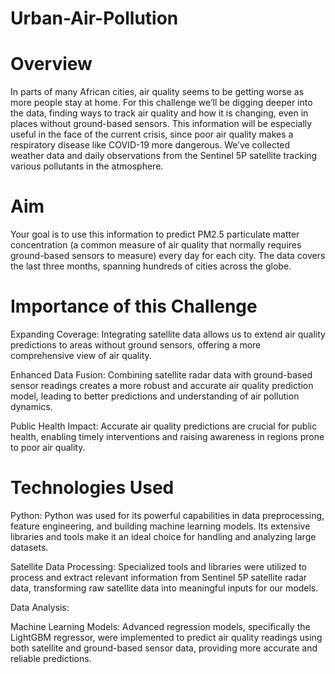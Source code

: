 # Urban-Air-Pollution

# Overview
In parts of many African cities, air quality seems to be getting worse as more people stay at home. For this challenge we’ll be digging deeper into the data, finding ways to track air quality and how it is changing, even in places without ground-based sensors. This information will be especially useful in the face of the current crisis, since poor air quality makes a respiratory disease like COVID-19 more dangerous. We’ve collected weather data and daily observations from the Sentinel 5P satellite tracking various pollutants in the atmosphere.

# Aim
Your goal is to use this information to predict PM2.5 particulate matter concentration (a common measure of air quality that normally requires ground-based sensors to measure) every day for each city. The data covers the last three months, spanning hundreds of cities across the globe.

# Importance of this Challenge
Expanding Coverage: Integrating satellite data allows us to extend air quality predictions to areas without ground sensors, offering a more comprehensive view of air quality.

Enhanced Data Fusion: Combining satellite radar data with ground-based sensor readings creates a more robust and accurate air quality prediction model, leading to better predictions and understanding of air pollution dynamics.

Public Health Impact: Accurate air quality predictions are crucial for public health, enabling timely interventions and raising awareness in regions prone to poor air quality.

# Technologies Used

Python: Python was used for its powerful capabilities in data preprocessing, feature engineering, and building machine learning models. Its extensive libraries and tools make it an ideal choice for handling and analyzing large datasets.

Satellite Data Processing: Specialized tools and libraries were utilized to process and extract relevant information from Sentinel 5P satellite radar data, transforming raw satellite data into meaningful inputs for our models.

Data Analysis:

Machine Learning Models: Advanced regression models, specifically the LightGBM regressor, were implemented to predict air quality readings using both satellite and ground-based sensor data, providing more accurate and reliable predictions.
